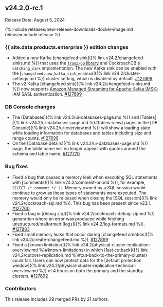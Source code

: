 ## v24.2.0-rc.1

Release Date: August 6, 2024

{% include releases/new-release-downloads-docker-image.md release=include.release %}

<h3 id="v24-2-0-rc-1-{{-site.data.products.enterprise-}}-edition-changes">{{ site.data.products.enterprise }} edition changes</h3>

- Added a new Kafka [changefeed sink]({% link v24.2/changefeed-sinks.md %}) that uses the [`franz-go` library](https://github.com/twmb/franz-go) and CockroachDB's `batching_sink` implementation. The new Kafka sink can be enabled with the [`changefeed.new_kafka_sink_enabled`]({% link v24.2/cluster-settings.md %}) cluster setting, which is disabled by default. [#127899][#127899]
- The v2 Kafka [changefeed sink]({% link v24.2/changefeed-sinks.md %}) now supports [Amazon Managed Streaming for Apache Kafka (MSK)](https://aws.amazon.com/msk/) IAM SASL authentication. [#127899][#127899]

<h3 id="v24-2-0-rc-1-db-console-changes">DB Console changes</h3>

- The [Databases]({% link v24.2/ui-databases-page.md %}) and [Tables]({% link v24.2/ui-databases-page.md %}#tables-view) pages in the [DB Console]({% link v24.2/ui-overview.md %}) will show a loading state while loading information for databases and tables including size and range counts. [#127696][#127696]
- On the [Database details]({% link v24.2/ui-databases-page.md %}) page, the table name will no longer appear with quotes around the schema and table name. [#127770][#127770]

<h3 id="v24-2-0-rc-1-bug-fixes">Bug fixes</h3>

- Fixed a bug that caused a memory leak when executing SQL statements with [comments]({% link v24.2/comment-on.md %}), for example, `SELECT /* comment */ 1;`. Memory owned by a SQL session would continue to grow as these types of statements were executed. The memory would only be released when closing the [SQL session]({% link v24.2/cockroach-sql.md %}). This bug has been present since v23.1. [#127760][#127760]
- Fixed a bug in [debug zip]({% link v24.2/cockroach-debug-zip.md %}) generation where an error was produced while fetching unstructured/malformed [logs]({% link v24.2/log-formats.md %}). [#127883][#127883]
- Fixed small memory leaks that occur during [changefeed creation]({% link v24.2/create-changefeed.md %}). [#127899][#127899]
- Fixed a [known limitation]({% link v24.2/physical-cluster-replication-overview.md %}#known-limitations) in which [fast cutback]({% link v24.2/cutover-replication.md %}#cut-back-to-the-primary-cluster) could fail. Users can now protect data for the [default protection window]({% link v24.2/physical-cluster-replication-technical-overview.md %}) of 4 hours on both the primary and the standby clusters. [#127892][#127892]

<div class="release-note-contributors" markdown="1">

<h3 id="v24-2-0-rc-1-contributors">Contributors</h3>

This release includes 29 merged PRs by 21 authors.

</div>

[#127696]: https://github.com/cockroachdb/cockroach/pull/127696
[#127760]: https://github.com/cockroachdb/cockroach/pull/127760
[#127770]: https://github.com/cockroachdb/cockroach/pull/127770
[#127883]: https://github.com/cockroachdb/cockroach/pull/127883
[#127892]: https://github.com/cockroachdb/cockroach/pull/127892
[#127899]: https://github.com/cockroachdb/cockroach/pull/127899
